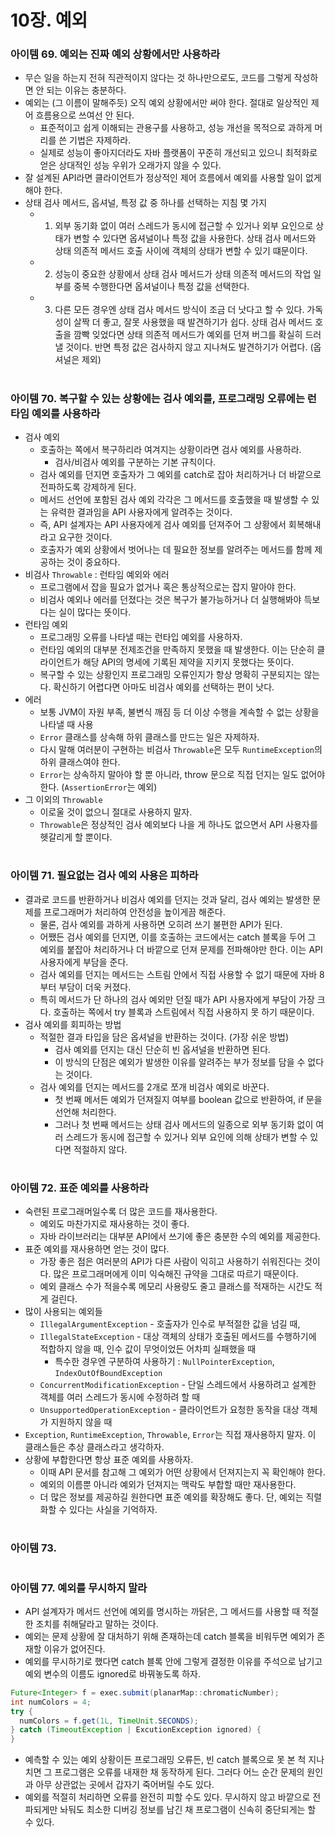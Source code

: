 # 10장. 예외
### 아이템 69. 예외는 진짜 예외 상황에서만 사용하라
- 무슨 일을 하는지 전혀 직관적이지 않다는 것 하나만으로도, 코드를 그렇게 작성하면 안 되는 이유는 충분하다.
- 예외는 (그 이름이 말해주듯) 오직 예외 상황에서만 써야 한다. 절대로 일상적인 제어 흐름용으로 쓰여선 안 된다.
  - 표준적이고 쉽게 이해되는 관용구를 사용하고, 성능 개선을 목적으로 과하게 머리를 쓴 기법은 자제하라.
  - 실제로 성능이 좋아지더라도 자바 플랫폼이 꾸준히 개선되고 있으니 최적화로 얻은 상대적인 성능 우위가 오래가지 않을 수 있다.
- 잘 설계된 API라면 클라이언트가 정상적인 제어 흐름에서 예외를 사용할 일이 없게 해야 한다.
- 상태 검사 메서드, 옵셔널, 특정 값 중 하나를 선택하는 지침 몇 가지
  - 1. 외부 동기화 없이 여러 스레드가 동시에 접근할 수 있거나 외부 요인으로 상태가 변할 수 있다면 옵셔널이나 특정 값을 사용한다. 상태 검사 메서드와 상태 의존적 메서드 호출 사이에 객체의 상태가 변할 수 있기 떄문이다.
  - 2. 성능이 중요한 상황에서 상태 검사 메서드가 상태 의존적 메서드의 작업 일부를 중복 수행한다면 옵셔널이나 특정 값을 선택한다.
  - 3. 다른 모든 경우엔 상태 검사 메서드 방식이 조금 더 낫다고 할 수 있다. 가독성이 살짝 더 좋고, 잘못 사용했을 때 발견하기가 쉽다. 상태 검사 메서드 호출을 깜빡 잊었다면 상태 의존적 메서드가 예외를 던져 버그를 확실히 드러낼 것이다. 반면 특정 값은 검사하지 않고 지나쳐도 발견하기가 어렵다. (옵셔널은 제외)

#
### 아이템 70. 복구할 수 있는 상황에는 검사 예외를, 프로그래밍 오류에는 런타임 예외를 사용하라
- 검사 예외
  - 호출하는 쪽에서 복구하리라 여겨지는 상황이라면 검사 예외를 사용하라.
    - 검사/비검사 예외를 구분하는 기본 규칙이다.
  - 검사 예외를 던지면 호출자가 그 예외를 catch로 잡아 처리하거나 더 바깥으로 전파하도록 강제하게 된다.
  - 메서드 선언에 포함된 검사 예외 각각은 그 메서드를 호출했을 때 발생할 수 있는 유력한 결과임을 API 사용자에게 알려주는 것이다.
  - 즉, API 설계자는 API 사용자에게 검사 예외를 던져주어 그 상황에서 회복해내라고 요구한 것이다.
  - 호출자가 예외 상황에서 벗어나는 데 필요한 정보를 알려주는 메서드를 함께 제공하는 것이 중요하다.
- 비검사 `Throwable` : 런타임 예외와 에러
  - 프로그램에서 잡을 필요가 없거나 혹은 통상적으로는 잡지 말아야 한다.
  - 비검사 예외나 에러를 던졌다는 것은 복구가 불가능하거나 더 실행해봐야 득보다는 실이 많다는 뜻이다.
- 런타임 예외
  - 프로그래밍 오류를 나타낼 때는 런타입 예외를 사용하자.
  - 런타임 예외의 대부분 전제조건을 만족하지 못했을 때 발생한다. 이는 단순히 클라이언트가 해당 API의 명세에 기록된 제약을 지키지 못했다는 뜻이다.
  - 복구할 수 있는 상황인지 프로그래밍 오류인지가 항상 명확히 구분되지는 않는다. 확신하기 어렵다면 아마도 비검사 예외를 선택하는 편이 낫다.
- 에러
  - 보통 JVM이 자원 부족, 불변식 깨짐 등 더 이상 수행을 계속할 수 없는 상황을 나타낼 때 사용
  - `Error` 클래스를 상속해 하위 클래스를 만드는 일은 자제하자.
  - 다시 말해 여러분이 구현하는 비검사 `Throwable`은 모두 `RuntimeException`의 하위 클래스여야 한다.
  - `Error`는 상속하지 말아야 할 뿐 아니라, throw 문으로 직접 던지는 일도 없어야 한다. (`AssertionError`는 예외)
- 그 이외의 `Throwable`
  - 이로울 것이 없으니 절대로 사용하지 말자.
  - `Throwable`은 정상적인 검사 예외보다 나을 게 하나도 없으면서 API 사용자를 헷갈리게 할 뿐이다.

#
### 아이템 71. 필요없는 검사 예외 사용은 피하라
- 결과로 코드를 반환하거나 비검사 예외를 던지는 것과 달리, 검사 예외는 발생한 문제를 프로그래머가 처리하여 안전성을 높이게끔 해준다.
  - 물론, 검사 예외를 과하게 사용하면 오히려 쓰기 불편한 API가 된다.
  - 어쨌든 검사 예외를 던지면, 이를 호출하는 코드에서는 catch 블록을 두어 그 예외를 붙잡아 처리하거나 더 바깥으로 던져 문제를 전파해야만 한다. 이는 API 사용자에게 부담을 준다.
  - 검사 예외를 던지는 메서드는 스트림 안에서 직접 사용할 수 없기 때문에 자바 8부터 부담이 더욱 커졌다.
  - 특히 메서드가 단 하나의 검사 예외만 던질 때가 API 사용자에게 부담이 가장 크다. 호출하는 쪽에서 try 블록과 스트림에서 직접 사용하지 못 하기 때문이다.
- 검사 예외를 회피하는 방법
  - 적절한 결과 타입을 담은 옵셔널을 반환하는 것이다. (가장 쉬운 방법)
    - 검사 예외를 던지는 대신 단순히 빈 옵셔널을 반환하면 된다.
    - 이 방식의 단점은 예외가 발생한 이유를 알려주는 부가 정보를 담을 수 없다는 것이다.
  - 검사 예외를 던지는 메서드를 2개로 쪼개 비검사 예외로 바꾼다.
    - 첫 번째 메서든 예외가 던져질지 여부를 boolean 값으로 반환하여, if 문을 선언해 처리한다.
    - 그러나 첫 번째 메서드는 상태 검사 메서드의 일종으로 외부 동기화 없이 여러 스레드가 동시에 접근할 수 있거나 외부 요인에 의해 상태가 변할 수 있다면 적절하지 않다.

#
### 아이템 72. 표준 예외를 사용하라
- 숙련된 프로그래머일수록 더 많은 코드를 재사용한다.
  - 예외도 마찬가지로 재사용하는 것이 좋다.
  - 자바 라이브러리는 대부분  API에서 쓰기에 좋은 충분한 수의 예외를 제공한다.
- 표준 예외를 재사용하면 얻는 것이 많다.
  - 가장 좋은 점은 여러분의 API가 다른 사람이 익히고 사용하기 쉬워진다는 것이다. 많은 프로그래머에게 이미 익숙해진 규약을 그대로 따르기 때문이다.
  - 예외 클래스 수가 적을수록 메모리 사용량도 줄고 클래스를 적재하는 시간도 적게 걸린다.
- 많이 사용되는 예외들
  - `IllegalArgumentException` - 호출자가 인수로 부적절한 값을 넘길 때,
  - `IllegalStateException` - 대상 객체의 상태가 호출된 메서드를 수행하기에 적합하지 않을 때, 인수 값이 무엇이었든 어차피 실패했을 때
    - 특수한 경우엔 구분하여 사용하기 : `NullPointerException`, `IndexOutOfBoundException`
  - `ConcurrentModificationException` - 단일 스레드에서 사용하려고 설계한 객체를 여러 스레드가 동시에 수정하려 할 때
  - `UnsupportedOperationException` - 클라이언트가 요청한 동작을 대상 객체가 지원하지 않을 때
- `Exception`, `RuntimeException`, `Throwable`, `Error`는 직접 재사용하지 말자. 이 클래스들은 추상 클래스라고 생각하자.
- 상황에 부합한다면 항상 표준 예외를 사용하자.
  - 이때 API 문서를 참고해 그 예외가 어떤 상황에서 던져지는지 꼭 확인해야 한다.
  - 예외의 이름뿐 아니라 예외가 던져지는 맥락도 부합할 때만 재사용한다.
  - 더 많은 정보를 제공하길 원한다면 표준 예외를 확장해도 좋다. 단, 예외는 직렬화할 수 있다는 사실을 기억하자.

#
### 아이템 73.

#
### 아이템 77. 예외를 무시하지 말라
- API 설계자가 메서드 선언에 예외를 명시하는 까닭은, 그 메서드를 사용할 때 적절한 조치를 취해달라고 말하는 것이다.
- 예외는 문제 상황에 잘 대처하기 위해 존재하는데 catch 블록을 비워두면 예외가 존재할 이유가 없어진다.
- 예외를 무시하기로 했다면 catch 블록 안에 그렇게 결정한 이유를 주석으로 남기고 예외 변수의 이름도 ignored로 바꿔놓도록 하자.
```java
Future<Integer> f = exec.submit(planarMap::chromaticNumber);
int numColors = 4;
try {
  numColors = f.get(1L, TimeUnit.SECONDS);
} catch (TimeoutException | ExcutionException ignored) {
}
```
- 예측할 수 있는 예외 상황이든 프로그래밍 오류든, 빈 catch 블록으로 못 본 척 지나치면 그 프로그램은 오류를 내재한 채 동작하게 된다. 그러다 어느 순간 문제의 원인과 아무 상관없는 곳에서 갑자기 죽어버릴 수도 있다.
- 예외를 적절히 처리하면 오류를 완전히 피할 수도 있다. 무시하지 않고 바깥으로 전파되게만 놔둬도 최소한 디버깅 정보를 남긴 채 프로그램이 신속히 중단되게는 할 수 있다.
